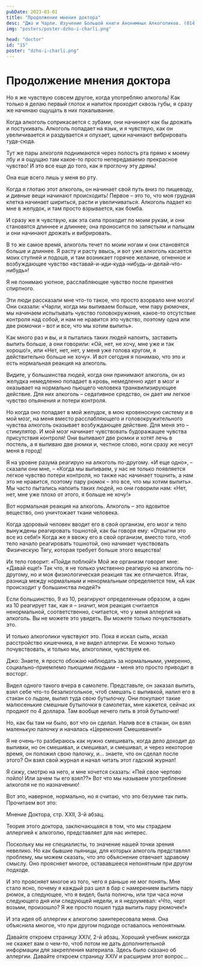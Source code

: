 ```yaml
---
pubDate: 2023-03-01
title: "Продолжение мнения доктора"
desc: "Джо и Чарли. Изучение Большой книги Анонимных Алкоголиков. (014)"
img: "posters/poster-dzho-i-charli.png"

head: "doctor"
id: "15"
poster: "dzho-i-charli.png"
---
```


# Продолжение мнения доктора

Но я же чувствую совсем другое, когда употребляю алкоголь! Как только я делаю первый глоток и напиток проходит сквозь губы, я сразу же начинаю ощущать в них покалывание.

Когда алкоголь соприкасается с зубами, они начинают как бы дрожать и постукивать. Алкоголь попадает на язык, и я чувствую, как он увеличивается и раздувается и опухает, щеки начинают вибрировать туда-сюда.

Тут же пары алкоголя поднимаются через полость рта прямо к моему лбу и я ощущаю там какое-то просто непередаваемо прекрасное чувство! И это все еще до того, как я проглочу эту дрянь!

Она еще всего лишь у меня во рту.

Когда я глотаю этот алкоголь, он начинает свой путь вниз по пищеводу, и дивные вещи начинают происходить! Первое – это то, что моя грудная клетка начинает шириться, расти и увеличиваться. Алкоголь падает ко мне в желудок, и там просто взрывается, как бомба.

И сразу же я чувствую, как эта сила проходит по моим рукам, и они становятся длиннее и длиннее; она проносится по запястьям и пальцам и они начинают дрожать и вибрировать.

В то же самое время, алкоголь течет по моим ногам и они становятся больше и длиннее. Я расту и расту ввысь, и вот уже алкоголь касается моих ступней и подошв, и там возникает горячее желание, огненное и возбуждающее чувство «вставай-и-иди-куда-нибудь-и-делай-что-нибудь»!

Я не понимаю уютное, расслабляющее чувство после принятия спиртного.

Эти люди рассказали мне что-то такое, что просто взорвало мне мозги! Они сказали: «Чарли, когда мы выпиваем больше, чем пару рюмочек, мы начинаем испытывать чувство головокружения, какое-то отсутствие контроля над собой, и нам не нравится это чувство, поэтому одна или две рюмочки – вот и все, что мы хотим выпить».

Как много раз и вы, и я пытались таких людей напоить, заставить выпить больше, а они говорили: «Ой, нет, не хочу, мне уже и так хорошо!», или «Нет, нет, нет, у меня уже голова кругом, я действительно больше не хочу». И вот сегодня я понимаю, что это и есть нормальная реакция на алкоголь.

Видите, у большинства людей, когда они принимают алкоголь, он из желудка немедленно попадает в кровь, немедленно идет в мозг и оказывает на нормально пьющего человека транквилизирующее действие. Для них алкоголь – седативное средство, он дает им легкое чувство опьянения и потери контроля.

Но когда оно попадает в мой желудок, в мою кровеносную систему и в мой мозг, на меня вместо расслабляющего и головокружительного чувства алкоголь оказывает возбуждающее действие. Для меня это – стимулятор. И мой мозг начинает чувствовать будоражащее чувства присутствия контроля! Они выпивают две рюмки и хотят лечь в постель, а я выпиваю две рюмки и, честное слово, ноги сразу же несут меня в город!

Я на уровне разума реагирую на алкоголь по-другому. «И еще одно», – сказали они мне, – «Когда мы выпиваем, у нас не только появляется легкое чувство потери контроля, но также нас начинает тошнить, а нам это не нравится, поэтому пару рюмок – это все, что мы хотим выпить». Мы часто пытались напоить таких людей, но они говорили нам: «Нет, нет, мне уже плохо от этого, я больше не хочу!»

Вот нормальная реакция на алкоголь.
Алкоголь – это ядовитое вещество, оно уничтожает ткани человека.

Когда здоровый человек вводит его в свой организм, его мозг и тело вынуждены реагировать тошнотой, как бы говоря ему: «Отрыгни это все из себя!» Когда же я ввожу его в свой организм, вместо того, чтоб тело начало реагировать тошнотой, оно начинает чувствовать Физическую Тягу, которая требует больше этого вещества!

Их тело говорит: «Пойди поблюй!» Мой же организм говорит мне: «Давай еще!» Так что, я не только умственно реагирую на алкоголь по-другому, но и моя физиологическая реакция так же отличается. Итак, разница между нормальным и ненормальным определяется тем, «А как происходит у большинства людей?»

Если большинство, 9 из 10, реагируют определенным образом, а один из 10 реагирует так, как я – значит, моя реакция считается ненормальной, соответственно, считается, что у меня аллергия на алкоголь. Вы не можете это увидеть. Вы можете только почувствовать это.

И только алкоголики чувствуют это. Пока я искал сыпь, искал расстройство кишечника, я не видел аллергии. Ее можно только почувствовать, и только мы, алкоголики, чувствуем ее.

Джо:
Знаете, я просто обожаю наблюдать за нормальными, умеренно, социально-приемлемо пьющими людьми – меня это просто приводит в восторг.

Видел одного такого вчера в самолете. Представьте, он заказал выпить, взял себе что-то безалкогольное, чтоб смешать с выпивкой, налил его в стакан со льдом, вылил туда свою бутылочку. Они покупают такие малюсенькие смешные бутылочки в самолетах, мне кажется, сейчас их продают по 4 доллара. Там вообще нечего пить в этой бутылочке!

Но, как бы там ни было, вот что он сделал. Налив все в стакан, он взял маленькую палочку и началась «Церемония Смешивания!»

Я не очень-то разбираюсь как нужно смешивать, когда дело доходит до выпивки, но он смешивал, и смешивал, и смешивал, и через некоторое время, он положил свою палочку, и… знаете, что он сделал после этого? Он взял свой журнал и начал читать этот гадский журнал!

Я сижу, смотрю на него, и мне хочется сказать: «Пей свое чертово пойло! Или зачем ты его взял??»
Вот что мы называем употребление алкоголя не по назначению!

Вот это, наверное, нормально, но я считаю, что это безумие так пить.
Прочитаем вот это:

Мнение Доктора, стр. XXII, 3-й абзац.

Теория этого доктора, заключающаяся в том, что мы страдаем аллергией к алкоголю, представляет для нас интерес.

Поскольку мы не специалисты, то значение нашей точки зрения невелико. Но как бывшие пьяницы, для которых алкоголь представлял проблему, мы можем сказать, что это объяснение отвечает здравому смыслу. Оно проясняет многое, остававшееся непонятным при другом подходе.

И это проясняет многое из того, чего я раньше не мог понять. Мне стало ясно, почему я каждый раз шел в бар с намерением выпить пару рюмок, а следующее, что я видел, была полночь, или три часа ночи следующего дня или следующей недели, и я недоумевал: «Что, черт возьми, произошло? Я же просто пошел туда выпить пару рюмочек!»

И эта идея об аллергии к алкоголю заинтересовала меня. Она объяснила многое, что при другом подходе оставалось непонятным.

Давайте откроем страницу XXIV, 2-й абзац. Хороший учебник никогда не скажет вам о чем-то, чтоб потом не дать дополнительной информации для закрепления материала. Здесь было сказано об аллергии. Давайте откроем страницу XXIV и расширим этот вопрос…
